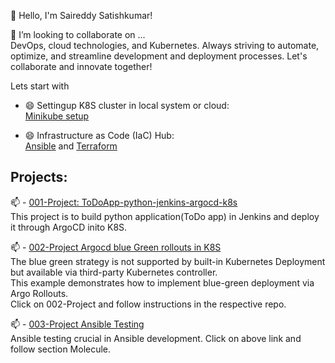 👋 Hello, I'm Saireddy Satishkumar! 

👯 I’m looking to collaborate on ...  
DevOps, cloud technologies, and Kubernetes. Always striving to automate, optimize, and streamline development and deployment processes. Let's collaborate and innovate together!


Lets start with 
- 😄 Settingup K8S cluster in local system or cloud:  
[Minikube setup](https://github.com/saireddysatishkumar/K8S/tree/main/Minikube)

- 😄 Infrastructure as Code (IaC) Hub:  
[Ansible](https://github.com/saireddysatishkumar/Ansible) and [Terraform](https://github.com/saireddysatishkumar/Terraform)  

## Projects:
📫 - [001-Project: ToDoApp-python-jenkins-argocd-k8s](https://github.com/saireddysatishkumar/001-Project)  
This project is to build python application(ToDo app) in Jenkins and deploy it through ArgoCD inito K8S.  

📫 - [002-Project Argocd blue Green rollouts in K8S](https://github.com/saireddysatishkumar/ArgoCD)  
The blue green strategy is not supported by built-in Kubernetes Deployment but available via third-party Kubernetes controller.   
This example demonstrates how to implement blue-green deployment via Argo Rollouts.  
Click on 002-Project and follow instructions in the respective repo.
   
📫 - [003-Project Ansible Testing](https://github.com/saireddysatishkumar/Ansible)  
Ansible testing crucial in Ansible development. Click on above link and follow section Molecule.





<!--
**saireddysatishkumar/saireddysatishkumar** is a ✨ _special_ ✨ repository because its `README.md` (this file) appears on your GitHub profile.

Here are some ideas to get you started:

- 🔭 I’m currently working on ...
- 🌱 I’m currently learning ...

- 🤔 I’m looking for help with ...
- 💬 Ask me about ...
- 📫 How to reach me: ...
- 😄 Pronouns: ...
- ⚡ Fun fact: ...
-->
